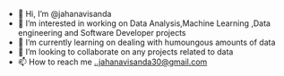 - 👋 Hi, I’m @jahanavisanda
- 👀 I’m interested in working on Data Analysis,Machine Learning ,Data engineering and Software Developer projects
- 🌱 I’m currently learning on dealing with humoungous amounts of data
- 💞️ I’m looking to collaborate on any projects related to data 
- 📫 How to reach me ..jahanavisanda30@gmail.com

<!---
jahanavisanda/jahanavisanda is a ✨ special ✨ repository because its `README.md` (this file) appears on your GitHub profile.
You can click the Preview link to take a look at your changes.
--->
